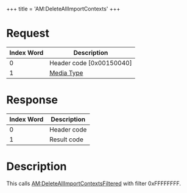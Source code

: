 +++
title = 'AM:DeleteAllImportContexts'
+++

# Request

| Index Word | Description                                            |
|------------|--------------------------------------------------------|
| 0          | Header code \[0x00150040\]                             |
| 1          | [Media Type](Filesystem_services#mediatype "wikilink") |

# Response

| Index Word | Description |
|------------|-------------|
| 0          | Header code |
| 1          | Result code |

# Description

This calls
[AM:DeleteAllImportContextsFiltered](AM:DeleteAllImportContextsFiltered "wikilink")
with filter 0xFFFFFFFF.
